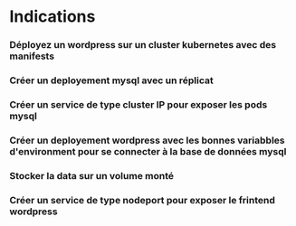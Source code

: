 # Indications
### Déployez un wordpress sur un cluster kubernetes avec des manifests

### Créer un deployement mysql avec un réplicat

### Créer un service de type cluster IP pour exposer les pods mysql

### Créer un deployement wordpress avec les bonnes variabbles d'environment pour se connecter à la base de données mysql

### Stocker la data sur un volume monté

### Créer un service de type nodeport pour exposer le frintend wordpress